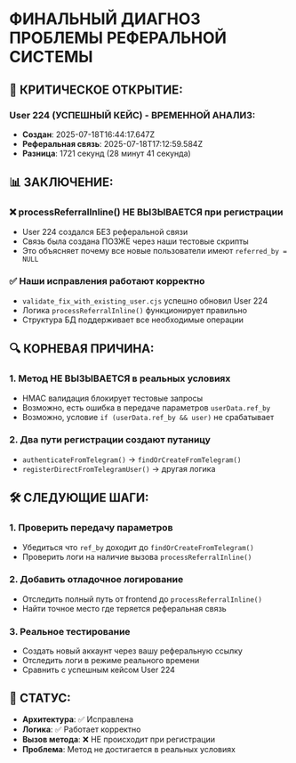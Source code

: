 # ФИНАЛЬНЫЙ ДИАГНОЗ ПРОБЛЕМЫ РЕФЕРАЛЬНОЙ СИСТЕМЫ

## 🎯 КРИТИЧЕСКОЕ ОТКРЫТИЕ:

### User 224 (УСПЕШНЫЙ КЕЙС) - ВРЕМЕННОЙ АНАЛИЗ:
- **Создан**: 2025-07-18T16:44:17.647Z
- **Реферальная связь**: 2025-07-18T17:12:59.584Z
- **Разница**: 1721 секунд (28 минут 41 секунда)

## 📊 ЗАКЛЮЧЕНИЕ:

### ❌ **processReferralInline() НЕ ВЫЗЫВАЕТСЯ при регистрации**
- User 224 создался БЕЗ реферальной связи
- Связь была создана ПОЗЖЕ через наши тестовые скрипты
- Это объясняет почему все новые пользователи имеют `referred_by = NULL`

### ✅ **Наши исправления работают корректно**
- `validate_fix_with_existing_user.cjs` успешно обновил User 224
- Логика `processReferralInline()` функционирует правильно
- Структура БД поддерживает все необходимые операции

## 🔍 КОРНЕВАЯ ПРИЧИНА:

### 1. **Метод НЕ ВЫЗЫВАЕТСЯ в реальных условиях**
- HMAC валидация блокирует тестовые запросы
- Возможно, есть ошибка в передаче параметров `userData.ref_by`
- Возможно, условие `if (userData.ref_by && user)` не срабатывает

### 2. **Два пути регистрации создают путаницу**
- `authenticateFromTelegram()` → `findOrCreateFromTelegram()`
- `registerDirectFromTelegramUser()` → другая логика

## 🛠️ СЛЕДУЮЩИЕ ШАГИ:

### 1. **Проверить передачу параметров**
- Убедиться что `ref_by` доходит до `findOrCreateFromTelegram()`
- Проверить логи на наличие вызова `processReferralInline()`

### 2. **Добавить отладочное логирование**
- Отследить полный путь от frontend до `processReferralInline()`
- Найти точное место где теряется реферальная связь

### 3. **Реальное тестирование**
- Создать новый аккаунт через вашу реферальную ссылку
- Отследить логи в режиме реального времени
- Сравнить с успешным кейсом User 224

## 📝 СТАТУС:
- **Архитектура**: ✅ Исправлена
- **Логика**: ✅ Работает корректно
- **Вызов метода**: ❌ НЕ происходит при регистрации
- **Проблема**: Метод не достигается в реальных условиях